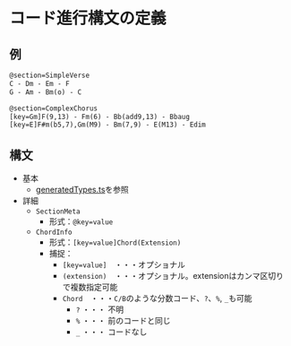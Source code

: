 # コード進行構文の定義

## 例

```txt
@section=SimpleVerse
C - Dm - Em - F
G - Am - Bm(o) - C

@section=ComplexChorus
[key=Gm]F(9,13) - Fm(6) - Bb(add9,13) - Bbaug
[key=E]F#m(b5,7),Gm(M9) - Bm(7,9) - E(M13) - Edim
```

## 構文

- 基本
  - [generatedTypes.ts](../../generatedTypes.ts)を参照
- 詳細
  - `SectionMeta`
    - 形式：`@key=value`
  - `ChordInfo`
    - 形式：`[key=value]Chord(Extension)`
    - 捕捉：
      - `[key=value]`　・・・オプショナル
      - `(extension)`　・・・オプショナル。extensionはカンマ区切りで複数指定可能
      - `Chord`　・・・`C/B`のような分数コード、`?`、`%`, `_`も可能
        - `?` ・・・ 不明
        - `%` ・・・ 前のコードと同じ
        - `_` ・・・ コードなし
